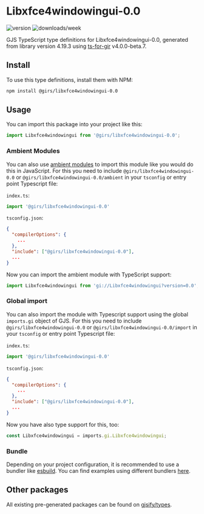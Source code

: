 
# Libxfce4windowingui-0.0

![version](https://img.shields.io/npm/v/@girs/libxfce4windowingui-0.0)
![downloads/week](https://img.shields.io/npm/dw/@girs/libxfce4windowingui-0.0)


GJS TypeScript type definitions for Libxfce4windowingui-0.0, generated from library version 4.19.3 using [ts-for-gir](https://github.com/gjsify/ts-for-gir) v4.0.0-beta.7.


## Install

To use this type definitions, install them with NPM:
```bash
npm install @girs/libxfce4windowingui-0.0
```

## Usage

You can import this package into your project like this:
```ts
import Libxfce4windowingui from '@girs/libxfce4windowingui-0.0';
```

### Ambient Modules

You can also use [ambient modules](https://github.com/gjsify/ts-for-gir/tree/main/packages/cli#ambient-modules) to import this module like you would do this in JavaScript.
For this you need to include `@girs/libxfce4windowingui-0.0` or `@girs/libxfce4windowingui-0.0/ambient` in your `tsconfig` or entry point Typescript file:

`index.ts`:
```ts
import '@girs/libxfce4windowingui-0.0'
```

`tsconfig.json`:
```json
{
  "compilerOptions": {
    ...
  },
  "include": ["@girs/libxfce4windowingui-0.0"],
  ...
}
```

Now you can import the ambient module with TypeScript support: 

```ts
import Libxfce4windowingui from 'gi://Libxfce4windowingui?version=0.0';
```

### Global import

You can also import the module with Typescript support using the global `imports.gi` object of GJS.
For this you need to include `@girs/libxfce4windowingui-0.0` or `@girs/libxfce4windowingui-0.0/import` in your `tsconfig` or entry point Typescript file:

`index.ts`:
```ts
import '@girs/libxfce4windowingui-0.0'
```

`tsconfig.json`:
```json
{
  "compilerOptions": {
    ...
  },
  "include": ["@girs/libxfce4windowingui-0.0"],
  ...
}
```

Now you have also type support for this, too:

```ts
const Libxfce4windowingui = imports.gi.Libxfce4windowingui;
```

### Bundle

Depending on your project configuration, it is recommended to use a bundler like [esbuild](https://esbuild.github.io/). You can find examples using different bundlers [here](https://github.com/gjsify/ts-for-gir/tree/main/examples).

## Other packages

All existing pre-generated packages can be found on [gjsify/types](https://github.com/gjsify/types).

